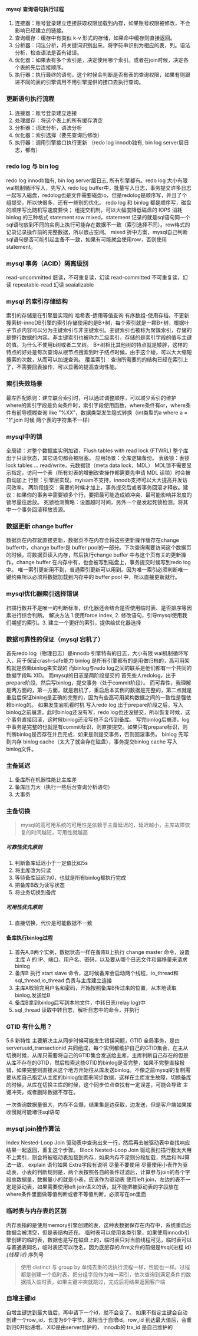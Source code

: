 #### mysql 查询语句执行过程

1. 连接器：账号登录建立连接获取权限加载到内存，如果账号权限被修改，不会影响已经建立的链接。
2. 查询缓存：缓存中有类似 k-v 形式的存储，如果命中缓存则直接返回。
3. 分析器：词法分析，将关键词识别出来，将字符串识别为相应的表，列。语法分析，检查语法是否有错误。
4. 优化器：如果表有多个索引是，决定使用哪个索引。或者在join时候，决定各个表的先后连接顺序。
5. 执行器：执行最终的语句，这个时候会判断是否有表的查询权限，如果有则跟进不同的表的引擎调用不用引擎提供的接口去执行查询。

### 更新语句执行流程

1. 连接器：账号登录建立连接
2. 处理缓存：将这个表上的所有缓存清空
3. 分析器：词法分析，语法分析
4. 优化器：索引选择（要先查询后修改）
5. 执行器：调用引擎接口执行更新 （redo log innodb独有, bin log server层日志，都有）

### redo log 与 bin log

redo log innodb独有, bin log server层日志, 所有引擎都有。redo log 大小有限 wal机制循环写入，先写入 redo log buffer中，批量写入日志，事务提交许多日志一起写入磁盘，redolog也是文件需要磁盘io，但是redolog是顺序写，并且了个组提交，所以快很多，还有一些别的优化。
redo log 和 binlog 都是顺序写，磁盘的顺序写比随机写速度要快；
组提交机制，可以大幅度降低磁盘的 IOPS 消耗
binlog 的三种格式 statement row mixed，statement 记录的就是sql语句同一个sql语句放到不同的实例上执行可能存在数据不一致（索引选择不同）。row格式的记录记录操作前的完整数据，所以很占空间。 mixed 折中方案，mysql自己判断sql语句是否可能引起主备不一致，如果有可能就会使用row，否则使用statement。

### mysql 事务（ACID）隔离级别

read-uncommitted 脏读，不可重复读，幻读
read-committed 不可重复读，幻读
repeatable-read 幻读
seaializable

### mysql 的索引存储结构

索引的存储是在引擎层实现的
哈希表-适用等值查询
有序数组-使用存档，不更新
搜索树-innoDB引擎的索引存储使用的是B+树，每个索引就是一颗B+树，根据叶子节点内容可以分为主键索引与非主键索引。主键索引也被称为聚簇索引，存储的是整行数据的内容。非主键索引也被称为二级索引，存储的是索引字段的值与主键的值。为什么不使用b树或者二叉树。 B+树相比其他树的特点就是矮胖，这样的特点的好处是每次查询从根节点搜索到叶子结点时候，由于这个矮，可以大大缩短搜索的次数，从而可以加速查询。
覆盖索引：查询所需要的的结构已经在索引上了，不需要回表操作，可以显著的提高查询性能。

### 索引失效场景

最左匹配原则：建立联合索引时，可以通过调整顺序，可以减少索引的维护
where的索引字段是负向条件时，索引字段使用函数，where条件有or，where条件有前导模糊查询 like "%XX"，数据类型发生隐式转换（int类型的a where a = "1",join 时候 两个表的字符集不一样）

### mysql中的锁

全局锁：对整个数据库实例加锁，Flush tables with read lock (FTWRL) 整个库出于只读状态，其它语句都会被阻塞。 应用场景：全库逻辑备份。
表级锁：表锁 lock tables … read/write，元数据锁（meta data lock，MDL） MDL锁不需要显示指定，访问一个表（所有对表的增删改查操作都需要先申请 MDL 读锁）时会被自动加上
行锁：引擎层实现，myisam不支持，innodb支持可以大大提高并发访问效率。 两阶段提交：需要的时候才加上，事务提交后或者事务回滚才释放。建议：如果你的事务中需要锁多个行，要把最可能造成锁冲突、最可能影响并发度的锁尽量往后放。
死锁检测策略：设置超时时间，另外一个是发起死锁检测，将其中一个事务回滚释放资源。

### 数据更新 change buffer

数据页在内存就直接更新，数据页不在内存会将这些更新操作缓存在change buffer中，change buffer是 buffer pool的一部分。下次查询需要访问这个数据页的时候，将数据页读入内存，然后执行change buffer 中与这个页有关的更新操作。change buffer 在内存中有，也会被写到磁盘上，事务提交时候写到redo log中。 唯一索引更新用不到，普通索引更新可以用到。因为唯一索引必须判断唯一键约束所以必须将数据加载到内存中的 buffer pool 中，所以直接更新就行。

### mysql优化器索引选择错误

扫描行数并不是唯一的判断标准，优化器还会结合是否使用临时表、是否排序等因素进行综合判断。 解决方法 1.使用force index, 2. 修改语句，引导mysql使用我们期望的索引。3. 建立一个更好的索引，提供给优化器选择

### 数据可靠性的保证（mysql 宕机了）

首先redo log（物理日志）是innodb 引擎特有的日志，大小有限 wal机制循环写入，用于保证crash-safe能力
binlog 是所有引擎都有的是用做归档的，高可用架构就是依赖binlog来实现的
而binlog与redo log之间的联系是他们都有一个共同的数据字段叫 XID。
而mysql的日志是两阶段提交的 首先些人redolog，出于prepare阶段，然后写binlog，提交事务（处于commit阶段）。
而可靠性，我理解是两方面的，第一方面，就是宕机了，重启后本实例的数据是完整的，第二点就是重启后保证binlog是正确的完整的，因为有些高可用架构数据之间的一致性是强依赖binlog的。
如果发生宕机看时机
写入redo log 出于prepare阶段之后，写入binlog之前崩溃。此时binlog还没有写，redo log也还没提交，所以恢复时候，这个事务直接回滚，这时候binlog还没写也不会传到备库。
写完binlog后崩溃。log中事务是完整的也就是有commit标识，则直接提交。如果只有prepare标识，则判断binlog是否存在并且完成，如果是则提交事务，否则回滚事务。
binlog 先写到内存 binlog cache（太大了就会存在磁盘），事务提交binlog cache 写入binlog文件。 

### 主备延迟

1. 备库所在机器性能比主库差
2. 备库压力大（执行一些后台查询分析语句）
3. 大事务

### 主备切换

> mysql的高可用系统的可用性是依赖于主备延迟的，延迟越小，主库故障恢复的时间越短，可用性就越高

##### 可靠性优先原则

1. 判断备库延迟小于一定值比如5s
2. 将主库改为只读
3. 等待备库延迟为0，也就是所有binlog都执行完成
4. 把备库B改为读写状态
5. 将业务切换到备库

#####  可用性优先原则

1.  直接切换，代价是可能数据不一致
   

#### 备库执行binlog过程 

1. 首先A,B两个实例，数据状态一样在备库B上执行 change master 命令，设置主库 A 的 IP、端口、用户名、密码，以及要从哪个日志文件和偏移量来请求 binlog
2. 备库B 执行 start slave 命令，这时候备库会启动两个线程，io_thread和sql_thread,io_thread 负责与主库建立连接
3. 主库A校验完用户名和密码，开始按照备库B传过来的位置，从本地读取binlog,发送给B
4. 备库B拿到binlog后写到本地文件，中转日志(relay log)中
5. sql_thread 读取中转日志，解析日志中的命令，并执行
   

###  GTID 有什么用？

5.6 新特性 主要解决主从同步时候可能发生错误问题，GTID 全局事务，是由 serveruuid_transactionid 共同组成，每个实例都维护自己的GTID集合，在主从切换时候，从库只需要将自己的GTID集合发送给主库，主库判断自己存在的但是从库不存在的GTID，然后检索这些GTID的binlog是否完整，如果不完整直接报错，如果完整则直接从这个地方开始往从库发送binlog。不像之前mysql的复制需要从库自己指定从主库的binlog位置来同步数据，这样在主库发生故障，切换备库的时候，从库在切换主库的时候，这个同步位点查找有一定误差，可能会导致 主键冲突，或者删除数据不存在。

一次查询数据量很大，内存不会爆，结果集是边获取，边发送，但是客户端如果接收慢就可能堵住sql语句

### mysql join操作算法

Index Nested-Loop Join 驱动表中查询出来一行，然后再去被驱动表中查找响应结果一起返回，重复这个步骤。
Block Nested-Loop Join 驱动表扫描行数太大用不上索引，则会将被驱动表加载到内存，如果内存不足则分段加载，然后和INJ算法一致。 explain 语句如果 Extra字段有说明 尽量不要使用
尽量使用小表作为驱动表，小表的判断规则是，两个表按照各自的条件过滤后，计算参与join的各个字段总数据量，数据量小的就是小表，应该作为驱动表
使用left join，左边的表不一定是驱动表，如果需要使用left join语义的话，就不能把被驱动表的字段放在where条件里面做等值判断或者不等值判断，必须写在on里面

### 临时表与内存表的区别

内存表指的是使用memory引擎创建的表，这种表数据保存在内存中，系统重启后数据会被清空，但是表结构还在。
临时表可以使用各类引擎，如果使用innodb引擎创建的临时表，数据也是写在磁盘上的，临时表只对当前线程可见，临时表可以与普通表同名，临时表还可以改名，因为底层存的.frm文件的前缀是#sql{进程 id}_{线程 id}_ 序列号

> 使用 distinct 与 group by 单纯去重的话执行流程一样，性能也一样。过程都是创建一个临时表，把分组字段作为唯一索引，依次查询到满足条件的数据插入临时表，如果主键冲突就跳过，完成后将结果返回客户端

### 自增主键id

自增主键达到最大值后，再申请下一个id，就不会变了。
如果不指定主键会自动创建一个row_id，长度为6个字节，就相当于自增id。row_id 到达最大值后，会重新归0开始递增。
XID是由server维护的， innodb的 trx_id 是自己维护的
